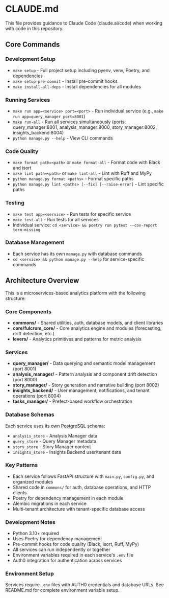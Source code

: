 # CLAUDE.md

This file provides guidance to Claude Code (claude.ai/code) when working with code in this repository.

## Core Commands

### Development Setup
- `make setup` - Full project setup including pyenv, venv, Poetry, and dependencies
- `make setup-pre-commit` - Install pre-commit hooks
- `make install-all-deps` - Install dependencies for all modules

### Running Services
- `make run app=<service> port=<port>` - Run individual service (e.g., `make run app=query_manager port=8001`)
- `make run-all` - Run all services simultaneously (ports: query_manager:8001, analysis_manager:8000, story_manager:8002, insights_backend:8004)
- `python manage.py --help` - View CLI commands

### Code Quality
- `make format path=<path>` or `make format-all` - Format code with Black and isort
- `make lint path=<path>` or `make lint-all` - Lint with Ruff and MyPy
- `python manage.py format <paths>` - Format specific paths
- `python manage.py lint <paths> [--fix] [--raise-error]` - Lint specific paths

### Testing
- `make test app=<service>` - Run tests for specific service
- `make test-all` - Run tests for all services
- Individual service: `cd <service> && poetry run pytest --cov-report term-missing`

### Database Management
- Each service has its own `manage.py` with database commands
- `cd <service> && python manage.py --help` for service-specific commands

## Architecture Overview

This is a microservices-based analytics platform with the following structure:

### Core Components
- **commons/** - Shared utilities, auth, database models, and client libraries
- **core/fulcrum_core/** - Core analytics engine and modules (forecasting, drift detection, etc.)
- **levers/** - Analytics primitives and patterns for metric analysis

### Services
- **query_manager/** - Data querying and semantic model management (port 8001)
- **analysis_manager/** - Pattern analysis and component drift detection (port 8000)
- **story_manager/** - Story generation and narrative building (port 8002)
- **insights_backend/** - User management, notifications, and tenant operations (port 8004)
- **tasks_manager/** - Prefect-based workflow orchestration

### Database Schemas
Each service uses its own PostgreSQL schema:
- `analysis_store` - Analysis Manager data
- `query_store` - Query Manager metadata
- `story_store` - Story Manager content
- `insights_store` - Insights Backend user/tenant data

### Key Patterns
- Each service follows FastAPI structure with `main.py`, `config.py`, and organized modules
- Shared code in `commons/` for auth, database operations, and HTTP clients
- Poetry for dependency management in each module
- Alembic migrations in each service
- Multi-tenant architecture with tenant-specific database access

### Development Notes
- Python 3.10+ required
- Uses Poetry for dependency management
- Pre-commit hooks for code quality (Black, isort, Ruff, MyPy)
- All services can run independently or together
- Environment variables required in each service's `.env` file
- Auth0 integration for authentication across services

### Environment Setup
Services require `.env` files with AUTH0 credentials and database URLs. See README.md for complete environment variable setup.
